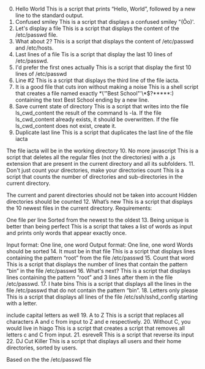 0. Hello World
This is a script that prints “Hello, World”, followed by a new line to the standard output.
1. Confused smiley
This is a script that displays a confused smiley "(Ôo)'.
2. Let's display a file
This is a script that displays the content of the /etc/passwd file.
3. What about 2?
This is a script that displays the content of /etc/passwd and /etc/hosts.
4. Last lines of a file
Tis is a script that display the last 10 lines of /etc/passwd.
5. I'd prefer the first ones actually
This is a script that display the first 10 lines of /etc/passwd
6. Line #2
This is a script that displays the third line of the file iacta.
7. It is a good file that cuts iron without making a noise
This is a shell script that creates a file named exactly \*\\'"Best School"\'\\*$\?\*\*\*\*\*:) containing the text Best School ending by a new line.
8. Save current state of directory
This is a script that writes into the file ls_cwd_content the result of the command ls -la. If the file ls_cwd_content already exists, it should be overwritten. If the file ls_cwd_content does not exist, create it.
9. Duplicate last line
This is a script that duplicates the last line of the file iacta

The file iacta will be in the working directory
10. No more javascript
This is a script that deletes all the regular files (not the directories) with a .js extension that are present in the current directory and all its subfolders.
11. Don't just count your directories, make your directories count
This is a script that counts the number of directories and sub-directories in the current directory.

The current and parent directories should not be taken into account
Hidden directories should be counted
12. What’s new
This is a script that displays the 10 newest files in the current directory.
Requirements:

One file per line
Sorted from the newest to the oldest
13. Being unique is better than being perfect
This is a script that takes a list of words as input and prints only words that appear exactly once.

Input format: One line, one word
Output format: One line, one word
Words should be sorted
14. It must be in that file
This is a script that displays lines containing the pattern “root” from the file /etc/passwd
15. Count that word
This is a script that displays the number of lines that contain the pattern “bin” in the file /etc/passwd
16. What's next?
This is a script that displays lines containing the pattern “root” and 3 lines after them in the file /etc/passwd.
17. I hate bins
This is a script that displays all the lines in the file /etc/passwd that do not contain the pattern “bin”.
18. Letters only please
This is a script that displays all lines of the file /etc/ssh/sshd_config starting with a letter.

include capital letters as well
19. A to Z
This is a script that replaces all characters A and c from input to Z and e respectively.
20. Without C, you would live in hiago
This is a script that creates a script that removes all letters c and C from input.
21. esreveR
This is a script that reverse its input
22. DJ Cut Killer
This is a script that displays all users and their home directories, sorted by users.

Based on the the /etc/passwd file

